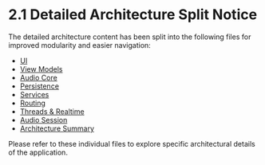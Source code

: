 # 2.1 Detailed Architecture Split Notice

The detailed architecture content has been split into the following files for improved modularity and easier navigation:

- [UI](02_01_1_UI.md)
- [View Models](02_01_2_ViewModels.md)
- [Audio Core](02_01_3_AudioCore.md)
- [Persistence](02_01_4_Persistence.md)
- [Services](02_01_5_Services.md)
- [Routing](02_01_6_Routing.md)
- [Threads & Realtime](02_01_7_ThreadsAndRealtime.md)
- [Audio Session](02_01_8_AudioSession.md)
- [Architecture Summary](02_01_9_ArchitectureSummary.md)

Please refer to these individual files to explore specific architectural details of the application.
